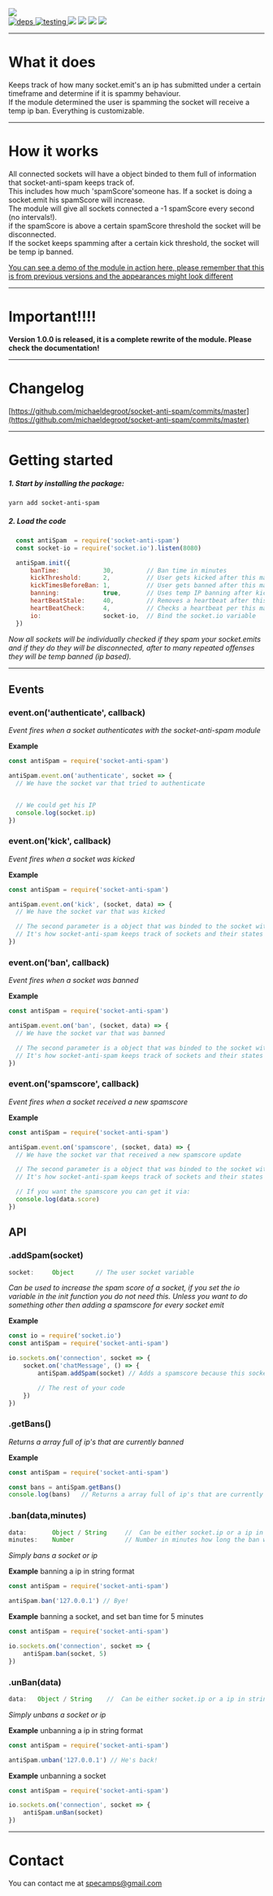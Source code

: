 [![](https://nodei.co/npm/socket-anti-spam.png?downloads=true&downloadRank=true&stars=true)](https://www.npmjs.com/package/socket-anti-spam)     
[![](https://david-dm.org/michaeldegroot/socket-anti-spam.svg 'deps') ](https://david-dm.org/michaeldegroot/socket-anti-spam 'david-dm')
[![](https://travis-ci.org/michaeldegroot/socket-anti-spam.svg?branch=master 'testing') ](https://travis-ci.org/michaeldegroot/socket-anti-spam 'travis-ci')
[![](https://coveralls.io/repos/michaeldegroot/socket-anti-spam/badge.svg?branch=master&service=github)](https://coveralls.io/github/michaeldegroot/socket-anti-spam?branch=master)
![](https://img.shields.io/badge/Node-%3E%3D0.10-green.svg)
![](https://img.shields.io/npm/dt/socket-anti-spam.svg)
![](https://img.shields.io/npm/l/express.svg)
___
# What it does

Keeps track of how many socket.emit's an ip has submitted under a certain timeframe and determine if it is spammy behaviour.  
If the module determined the user is spamming the socket will receive a temp ip ban. Everything is customizable.


___
# How it works
All connected sockets will have a object binded to them full of information that socket-anti-spam keeps track of.   
This includes how much 'spamScore'someone has. If a socket is doing a socket.emit his spamScore will increase.   
The module will give all sockets connected a -1 spamScore every second (no intervals!).  
if the spamScore is above a certain spamScore threshold the socket will be disconnected.   
If the socket keeps spamming after a certain kick threshold, the socket will be temp ip banned.



[You can see a demo of the module in action here, please remember that this is from previous versions and the appearances might look different](https://bitbucket.org/repo/kR4677/images/1013607973-socketspam.gif)
___
# Important!!!!
__Version 1.0.0 is released, it is a complete rewrite of the module. Please check the documentation!__

___
# Changelog


[https://github.com/michaeldegroot/socket-anti-spam/commits/master](https://github.com/michaeldegroot/socket-anti-spam/commits/master)
___
#  Getting started

##### 1. Start by installing the package:
    yarn add socket-anti-spam

##### 2. Load the code

```javascript
  const antiSpam  = require('socket-anti-spam')
  const socket-io = require('socket.io').listen(8080)

  antiSpam.init({
      banTime:            30,         // Ban time in minutes
      kickThreshold:      2,          // User gets kicked after this many spam score
      kickTimesBeforeBan: 1,          // User gets banned after this many kicks
      banning:            true,       // Uses temp IP banning after kickTimesBeforeBan
      heartBeatStale:     40,         // Removes a heartbeat after this many seconds
      heartBeatCheck:     4,          // Checks a heartbeat per this many seconds
      io:                 socket-io,  // Bind the socket.io variable
  })
````

_Now all sockets will be individually checked if they spam your socket.emits and if they do they will be disconnected, after to many repeated offenses they will be temp banned (ip based)._

___

## Events


###  event.on('authenticate', callback)
_Event fires when a socket authenticates with the socket-anti-spam module_  

__Example__

````js
const antiSpam = require('socket-anti-spam')

antiSpam.event.on('authenticate', socket => {
  // We have the socket var that tried to authenticate


  // We could get his IP
  console.log(socket.ip)
})
````


###  event.on('kick', callback)
_Event fires when a socket was kicked_  

__Example__

````js
const antiSpam = require('socket-anti-spam')

antiSpam.event.on('kick', (socket, data) => {
  // We have the socket var that was kicked

  // The second parameter is a object that was binded to the socket with some extra information
  // It's how socket-anti-spam keeps track of sockets and their states
})
````


###  event.on('ban', callback)
_Event fires when a socket was banned_

__Example__

````js
const antiSpam = require('socket-anti-spam')

antiSpam.event.on('ban', (socket, data) => {
  // We have the socket var that was banned

  // The second parameter is a object that was binded to the socket with some extra information
  // It's how socket-anti-spam keeps track of sockets and their states
})
````


###  event.on('spamscore', callback)
_Event fires when a socket received a new spamscore_

__Example__

````js
const antiSpam = require('socket-anti-spam')

antiSpam.event.on('spamscore', (socket, data) => {
  // We have the socket var that received a new spamscore update

  // The second parameter is a object that was binded to the socket with some extra information
  // It's how socket-anti-spam keeps track of sockets and their states

  // If you want the spamscore you can get it via:
  console.log(data.score)
})
````

## API


###  .addSpam(socket)
```js
socket:     Object      // The user socket variable
```
_Can be used to increase the spam score of a socket, if you set the io variable in the init function you do not need this. Unless you want to do something other then adding a spamscore for every socket emit_  

__Example__

````js
const io = require('socket.io')
const antiSpam = require('socket-anti-spam')

io.sockets.on('connection', socket => {
    socket.on('chatMessage', () => {
        antiSpam.addSpam(socket) // Adds a spamscore because this socket sent a emit

        // The rest of your code
    })
})
````

###  .getBans()
_Returns a array full of ip's that are currently banned_  

__Example__

````js
const antiSpam = require('socket-anti-spam')

const bans = antiSpam.getBans()
console.log(bans)   // Returns a array full of ip's that are currently banned
````
###  .ban(data,minutes)
```js
data:       Object / String     //  Can be either socket.ip or a ip in string format you want to ban
minutes:    Number              // Number in minutes how long the ban will be active, if not supplied default will be used (60)
```
_Simply bans a socket or ip_  

__Example__ banning a ip in string format

````js
const antiSpam = require('socket-anti-spam')

antiSpam.ban('127.0.0.1') // Bye!
````

__Example__ banning a socket, and set ban time for 5 minutes

````js
const antiSpam = require('socket-anti-spam')

io.sockets.on('connection', socket => {
    antiSpam.ban(socket, 5)
})
````
###  .unBan(data)
```js
data:   Object / String    //  Can be either socket.ip or a ip in string format you want to unban
```
_Simply unbans a socket or ip_  

__Example__ unbanning a ip in string format

````js
const antiSpam = require('socket-anti-spam')

antiSpam.unban('127.0.0.1') // He's back!
````

__Example__ unbanning a socket

````js
const antiSpam = require('socket-anti-spam')

io.sockets.on('connection', socket => {
    antiSpam.unBan(socket)
})
````

___
# Contact  
You can contact me at specamps@gmail.com
